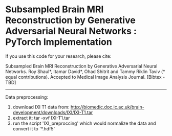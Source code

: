 # Subsampled Brain MRI Reconstruction by Generative Adversarial Neural Networks : PyTorch Implementation

If you use this code for your research, please cite:

Subsampled Brain MRI Reconstruction by Generative Adversarial Neural Networks.
Roy Shaul*, Itamar David*, Ohad Shitrit and Tammy Riklin Taviv (* equal contributions). Accepted to Medical Image Analysis Journal.  [Bibtex - TBD]

---



Data preprocessing:
1. download IXI T1 data from: http://biomedic.doc.ic.ac.uk/brain-development/downloads/IXI/IXI-T1.tar
2. extract it:  tar -xvf IXI-T1.tar
3. run the script 'IXI_preproccing' which would normalize the data and convert it to '*.hdf5' 